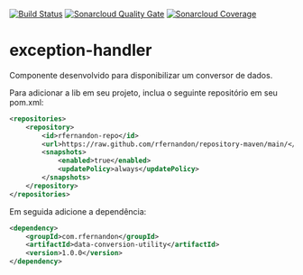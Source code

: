 [![Build Status](https://travis-ci.com/rfernandon/data-conversion-utility.svg?branch=master)](https://travis-ci.com/rfernandon/data-conversion-utility) 
[![Sonarcloud Quality Gate](https://sonarcloud.io/api/project_badges/measure?project=com.rfernandon:data-conversion-utility&metric=alert_status)](https://sonarcloud.io/dashboard?id=com.rfernandon:data-conversion-utility) 
[![Sonarcloud Coverage](https://sonarcloud.io/api/project_badges/measure?project=com.rfernandon:data-conversion-utility&metric=coverage)](https://sonarcloud.io/component_measures?id=com.rfernandon:data-conversion-utility)

# exception-handler
Componente desenvolvido para disponibilizar um conversor de dados.

Para adicionar a lib em seu projeto, inclua o seguinte repositório em seu pom.xml:

```xml
<repositories>
    <repository>
        <id>rfernandon-repo</id>
        <url>https://raw.github.com/rfernandon/repository-maven/main/</url>
        <snapshots>
            <enabled>true</enabled>
            <updatePolicy>always</updatePolicy>
        </snapshots>
    </repository>
</repositories>
```

Em seguida adicione a dependência:

```xml
<dependency>
    <groupId>com.rfernandon</groupId>
    <artifactId>data-conversion-utility</artifactId>
    <version>1.0.0</version>
</dependency>
```
